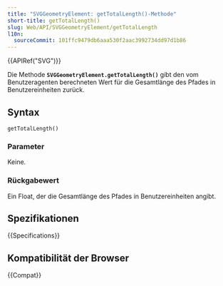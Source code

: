 ```yaml
---
title: "SVGGeometryElement: getTotalLength()-Methode"
short-title: getTotalLength()
slug: Web/API/SVGGeometryElement/getTotalLength
l10n:
  sourceCommit: 101ffc9479db6aaa530f2aac3992734dd97d1b86
---
```


{{APIRef("SVG")}}

Die Methode **`SVGGeometryElement.getTotalLength()`** gibt den vom Benutzeragenten berechneten Wert für die Gesamtlänge des Pfades in Benutzereinheiten zurück.

## Syntax

```js-nolint
getTotalLength()
```

### Parameter

Keine.

### Rückgabewert

Ein Float, der die Gesamtlänge des Pfades in Benutzereinheiten angibt.

## Spezifikationen

{{Specifications}}

## Kompatibilität der Browser

{{Compat}}
